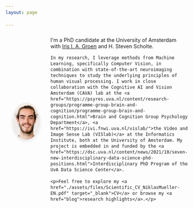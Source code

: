 ```yaml
---
layout: page

---
```



<div style="display: flex; align-items: center;">

  <!-- Left section with the photo -->
  <div style="flex: 1; text-align: center; padding: 10px;">
    <img src="./assets/imgs/me.jpg" alt="My Photo" style="width: 80%; border-radius: 50%; box-shadow: 0 4px 8px rgba(0,0,0,0.1);" />
  </div>

  <!-- Right section with custom text -->
  <div style="flex: 2; padding: 10px;">
    I'm a PhD candidate at the University of Amsterdam with <a href="https://sites.google.com/view/irisgroen" target="_blank">Iris I. A. Groen</a> and H. Steven Scholte.

    In my research, I leverage methods from Machine Learning, specifically Computer Vision, in combination with state-of-the-art neuroimaging techniques to study the underlying principles of human visual processing. I work in close collaboration with the Cognitive AI and Vision Amsterdam (CAVA) lab at the <a href="https://psyres.uva.nl/content/research-groups/programme-group-brain-and-cognition/programme-group-brain-and-cognition.html">Brain and Cognition Group Psychology Department</a>, <a href="https://ivi.fnwi.uva.nl/vislab/">the Video and Image Sense Lab (VISlab)</a> at the Informatics Institute, both at the University of Amsterdam. My project is embedded in and funded by the <a href="https://dsc.uva.nl/content/news/2021/10/seven-new-interdisciplinary-data-science-phd-positions.html">Interdisciplinary PhD Program of the UvA Data Science Center</a>.

    <p>Feel free to explore my <a href="./assets/files/Scientific_CV_NiklasMueller-EN.pdf" target="_blank">CV</a> or browse my <a href="blog">research highlights</a>.</p>
  </div>

</div>


<!-- ![My Photo](./files/Niklas_Müller_NewHiers_Oktober_2019-8607-pass.jpg)

![](https://niklas-mueller.github.io/files/Niklas_Müller_NewHiers_Oktober_2019-8607-pass.jpg)

I'm a PhD candidate at the University of Amsterdam with [Iris I. A. Groen](https://sites.google.com/view/irisgroen) and H. Steven Scholte.

In my research, I leverage methods from Machine Learning, specifically Computer Vision, in combination with state-of-the-art neuroimaging techniques to study the underlying principles of human visual processing. I work in close collaboration with the Cognitive AI and Vision Amsterdam (CAVA) lab at the [Brain and Cognition Group](https://psyres.uva.nl/content/research-groups/programme-group-brain-and-cognition/programme-group-brain-and-cognition.html) (Psychology Department), the [Video and Image Sense Lab (VISlab)](https://ivi.fnwi.uva.nl/vislab/) at the Informatics Institute, both at the University of Amsterdam. My project is embedded in and funded by the [Interdisciplinary PhD Program](https://dsc.uva.nl/content/news/2021/10/seven-new-interdisciplinary-data-science-phd-positions.html) of the UvA Data Science Center. -->
